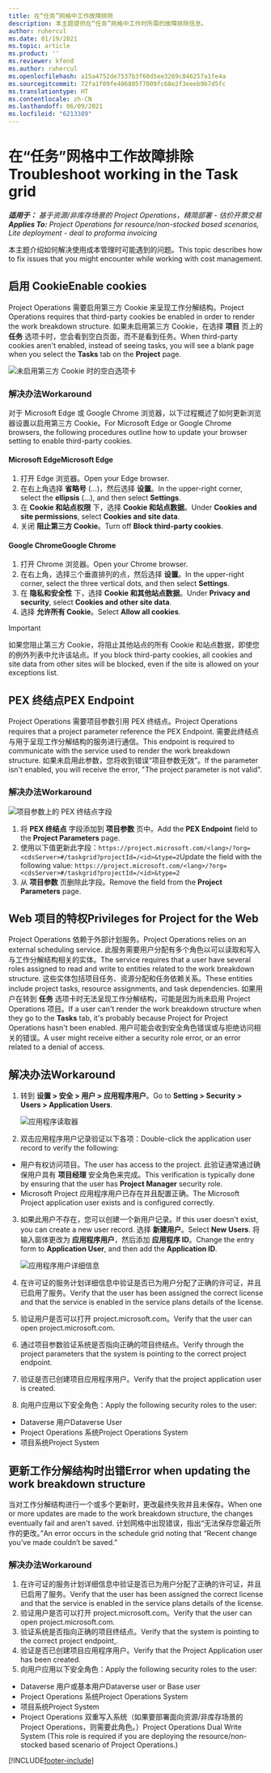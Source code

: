 ```yaml
---
title: 在“任务”网格中工作故障排除
description: 本主题提供在“任务”网格中工作时所需的故障排除信息。
author: ruhercul
ms.date: 01/19/2021
ms.topic: article
ms.product: ''
ms.reviewer: kfend
ms.author: ruhercul
ms.openlocfilehash: a15a4752de7537b3f60d5ee3269c846257a1fe4a
ms.sourcegitcommit: 72fa1f09fe406805f7009fc68e2f3eeeb9b7d5fc
ms.translationtype: HT
ms.contentlocale: zh-CN
ms.lasthandoff: 06/09/2021
ms.locfileid: "6213389"
---
```

# <a name="troubleshoot-working-in-the-task-grid"></a><span data-ttu-id="4efdd-103">在“任务”网格中工作故障排除</span><span class="sxs-lookup"><span data-stu-id="4efdd-103">Troubleshoot working in the Task grid</span></span> 

<span data-ttu-id="4efdd-104">_**适用于：** 基于资源/非库存场景的 Project Operations，精简部署 - 估价开票交易_</span><span class="sxs-lookup"><span data-stu-id="4efdd-104">_**Applies To:** Project Operations for resource/non-stocked based scenarios, Lite deployment - deal to proforma invoicing_</span></span>

<span data-ttu-id="4efdd-105">本主题介绍如何解决使用成本管理时可能遇到的问题。</span><span class="sxs-lookup"><span data-stu-id="4efdd-105">This topic describes how to fix issues that you might encounter while working with cost management.</span></span>

## <a name="enable-cookies"></a><span data-ttu-id="4efdd-106">启用 Cookie</span><span class="sxs-lookup"><span data-stu-id="4efdd-106">Enable cookies</span></span>

<span data-ttu-id="4efdd-107">Project Operations 需要启用第三方 Cookie 来呈现工作分解结构。</span><span class="sxs-lookup"><span data-stu-id="4efdd-107">Project Operations requires that third-party cookies be enabled in order to render the work breakdown structure.</span></span> <span data-ttu-id="4efdd-108">如果未启用第三方 Cookie，在选择 **项目** 页上的 **任务** 选项卡时，您会看到空白页面，而不是看到任务。</span><span class="sxs-lookup"><span data-stu-id="4efdd-108">When third-party cookies aren't enabled, instead of seeing tasks, you will see a blank page when you select the **Tasks** tab on the **Project** page.</span></span>

![未启用第三方 Cookie 时的空白选项卡](media/blankschedule.png)


### <a name="workaround"></a><span data-ttu-id="4efdd-110">解决办法</span><span class="sxs-lookup"><span data-stu-id="4efdd-110">Workaround</span></span>
<span data-ttu-id="4efdd-111">对于 Microsoft Edge 或 Google Chrome 浏览器，以下过程概述了如何更新浏览器设置以启用第三方 Cookie。</span><span class="sxs-lookup"><span data-stu-id="4efdd-111">For Microsoft Edge or Google Chrome browsers, the following procedures outline how to update your browser setting to enable third-party cookies.</span></span>

#### <a name="microsoft-edge"></a><span data-ttu-id="4efdd-112">Microsoft Edge</span><span class="sxs-lookup"><span data-stu-id="4efdd-112">Microsoft Edge</span></span>

1. <span data-ttu-id="4efdd-113">打开 Edge 浏览器。</span><span class="sxs-lookup"><span data-stu-id="4efdd-113">Open your Edge browser.</span></span>
2. <span data-ttu-id="4efdd-114">在右上角选择 **省略号** (...)，然后选择 **设置**。</span><span class="sxs-lookup"><span data-stu-id="4efdd-114">In the upper-right corner, select the **ellipsis** (...), and then select **Settings**.</span></span>
3. <span data-ttu-id="4efdd-115">在 **Cookie 和站点权限** 下，选择 **Cookie 和站点数据**。</span><span class="sxs-lookup"><span data-stu-id="4efdd-115">Under **Cookies and site permissions**, select **Cookies and site data**.</span></span>
4. <span data-ttu-id="4efdd-116">关闭 **阻止第三方 Cookie**。</span><span class="sxs-lookup"><span data-stu-id="4efdd-116">Turn off **Block third-party cookies**.</span></span>

#### <a name="google-chrome"></a><span data-ttu-id="4efdd-117">Google Chrome</span><span class="sxs-lookup"><span data-stu-id="4efdd-117">Google Chrome</span></span>

1. <span data-ttu-id="4efdd-118">打开 Chrome 浏览器。</span><span class="sxs-lookup"><span data-stu-id="4efdd-118">Open your Chrome browser.</span></span>
2. <span data-ttu-id="4efdd-119">在右上角，选择三个垂直排列的点，然后选择 **设置**。</span><span class="sxs-lookup"><span data-stu-id="4efdd-119">In the upper-right corner, select the three vertical dots, and then select **Settings**.</span></span>
3. <span data-ttu-id="4efdd-120">在 **隐私和安全性** 下，选择 **Cookie 和其他站点数据**。</span><span class="sxs-lookup"><span data-stu-id="4efdd-120">Under **Privacy and security**, select **Cookies and other site data**.</span></span>
4. <span data-ttu-id="4efdd-121">选择 **允许所有 Cookie**。</span><span class="sxs-lookup"><span data-stu-id="4efdd-121">Select **Allow all cookies**.</span></span>

> [!IMPORTANT]
> <span data-ttu-id="4efdd-122">如果您阻止第三方 Cookie，将阻止其他站点的所有 Cookie 和站点数据，即使您的例外列表中允许该站点。</span><span class="sxs-lookup"><span data-stu-id="4efdd-122">If you block third-party cookies, all cookies and site data from other sites will be blocked, even if the site is allowed on your exceptions list.</span></span>

## <a name="pex-endpoint"></a><span data-ttu-id="4efdd-123">PEX 终结点</span><span class="sxs-lookup"><span data-stu-id="4efdd-123">PEX Endpoint</span></span>

<span data-ttu-id="4efdd-124">Project Operations 需要项目参数引用 PEX 终结点。</span><span class="sxs-lookup"><span data-stu-id="4efdd-124">Project Operations requires that a project parameter reference the PEX Endpoint.</span></span> <span data-ttu-id="4efdd-125">需要此终结点与用于呈现工作分解结构的服务进行通信。</span><span class="sxs-lookup"><span data-stu-id="4efdd-125">This endpoint is required to communicate with the service used to render the work breakdown structure.</span></span> <span data-ttu-id="4efdd-126">如果未启用此参数，您将收到错误“项目参数无效”。</span><span class="sxs-lookup"><span data-stu-id="4efdd-126">If the parameter isn't enabled, you will receive the error, "The project parameter is not valid".</span></span> 

### <a name="workaround"></a><span data-ttu-id="4efdd-127">解决办法</span><span class="sxs-lookup"><span data-stu-id="4efdd-127">Workaround</span></span>
 ![项目参数上的 PEX 终结点字段](media/projectparameter.png)

1. <span data-ttu-id="4efdd-129">将 **PEX 终结点** 字段添加到 **项目参数** 页中。</span><span class="sxs-lookup"><span data-stu-id="4efdd-129">Add the **PEX Endpoint** field to the **Project Parameters** page.</span></span>
2. <span data-ttu-id="4efdd-130">使用以下值更新此字段：`https://project.microsoft.com/<lang>/?org=<cdsServer>#/taskgrid?projectId=/<id>&type=2`</span><span class="sxs-lookup"><span data-stu-id="4efdd-130">Update the field with the following value: `https://project.microsoft.com/<lang>/?org=<cdsServer>#/taskgrid?projectId=/<id>&type=2`</span></span>
3. <span data-ttu-id="4efdd-131">从 **项目参数** 页删除此字段。</span><span class="sxs-lookup"><span data-stu-id="4efdd-131">Remove the field from the **Project Parameters** page.</span></span>

## <a name="privileges-for-project-for-the-web"></a><span data-ttu-id="4efdd-132">Web 项目的特权</span><span class="sxs-lookup"><span data-stu-id="4efdd-132">Privileges for Project for the Web</span></span>

<span data-ttu-id="4efdd-133">Project Operations 依赖于外部计划服务。</span><span class="sxs-lookup"><span data-stu-id="4efdd-133">Project Operations relies on an external scheduling service.</span></span> <span data-ttu-id="4efdd-134">此服务需要用户分配有多个角色以可以读取和写入与工作分解结构相关的实体。</span><span class="sxs-lookup"><span data-stu-id="4efdd-134">The service requires that a user have several roles assigned to read and write to entities related to the work breakdown structure.</span></span> <span data-ttu-id="4efdd-135">这些实体包括项目任务、资源分配和任务依赖关系。</span><span class="sxs-lookup"><span data-stu-id="4efdd-135">These entities include project tasks, resource assignments, and task dependencies.</span></span> <span data-ttu-id="4efdd-136">如果用户在转到 **任务** 选项卡时无法呈现工作分解结构，可能是因为尚未启用 Project Operations 项目。</span><span class="sxs-lookup"><span data-stu-id="4efdd-136">If a user can't render the work breakdown structure when they go to the **Tasks** tab, it's probably because Project for Project Operations hasn't been enabled.</span></span> <span data-ttu-id="4efdd-137">用户可能会收到安全角色错误或与拒绝访问相关的错误。</span><span class="sxs-lookup"><span data-stu-id="4efdd-137">A user might receive either a security role error, or an error related to a denial of access.</span></span>


## <a name="workaround"></a><span data-ttu-id="4efdd-138">解决办法</span><span class="sxs-lookup"><span data-stu-id="4efdd-138">Workaround</span></span>

1. <span data-ttu-id="4efdd-139">转到 **设置 > 安全 > 用户 > 应用程序用户**。</span><span class="sxs-lookup"><span data-stu-id="4efdd-139">Go to **Setting > Security > Users > Application Users**.</span></span>  

   ![应用程序读取器](media/applicationuser.jpg)
   
2. <span data-ttu-id="4efdd-141">双击应用程序用户记录验证以下各项：</span><span class="sxs-lookup"><span data-stu-id="4efdd-141">Double-click the application user record to verify the following:</span></span>

 - <span data-ttu-id="4efdd-142">用户有权访问项目。</span><span class="sxs-lookup"><span data-stu-id="4efdd-142">The user has access to the project.</span></span> <span data-ttu-id="4efdd-143">此验证通常通过确保用户具有 **项目经理** 安全角色来完成。</span><span class="sxs-lookup"><span data-stu-id="4efdd-143">This verification is typically done by ensuring that the user has **Project Manager** security role.</span></span>
 - <span data-ttu-id="4efdd-144">Microsoft Project 应用程序用户已存在并且配置正确。</span><span class="sxs-lookup"><span data-stu-id="4efdd-144">The Microsoft Project application user exists and is configured correctly.</span></span>
 
3. <span data-ttu-id="4efdd-145">如果此用户不存在，您可以创建一个新用户记录。</span><span class="sxs-lookup"><span data-stu-id="4efdd-145">If this user doesn't exist, you can create a new user record.</span></span> <span data-ttu-id="4efdd-146">选择 **新建用户**。</span><span class="sxs-lookup"><span data-stu-id="4efdd-146">Select **New Users**.</span></span> <span data-ttu-id="4efdd-147">将输入窗体更改为 **应用程序用户**，然后添加 **应用程序 ID**。</span><span class="sxs-lookup"><span data-stu-id="4efdd-147">Change the entry form to **Application User**, and then add the **Application ID**.</span></span>

   ![应用程序用户详细信息](media/applicationuserdetails.jpg)

4. <span data-ttu-id="4efdd-149">在许可证的服务计划详细信息中验证是否已为用户分配了正确的许可证，并且已启用了服务。</span><span class="sxs-lookup"><span data-stu-id="4efdd-149">Verify that the user has been assigned the correct license and that the service is enabled in the service plans details of the license.</span></span>
5. <span data-ttu-id="4efdd-150">验证用户是否可以打开 project.microsoft.com。</span><span class="sxs-lookup"><span data-stu-id="4efdd-150">Verify that the user can open project.microsoft.com.</span></span>
6. <span data-ttu-id="4efdd-151">通过项目参数验证系统是否指向正确的项目终结点。</span><span class="sxs-lookup"><span data-stu-id="4efdd-151">Verify through the project parameters that the system is pointing to the correct project endpoint.</span></span>
7. <span data-ttu-id="4efdd-152">验证是否已创建项目应用程序用户。</span><span class="sxs-lookup"><span data-stu-id="4efdd-152">Verify that the project application user is created.</span></span>
8. <span data-ttu-id="4efdd-153">向用户应用以下安全角色：</span><span class="sxs-lookup"><span data-stu-id="4efdd-153">Apply the following security roles to the user:</span></span>

  - <span data-ttu-id="4efdd-154">Dataverse 用户</span><span class="sxs-lookup"><span data-stu-id="4efdd-154">Dataverse User</span></span>
  - <span data-ttu-id="4efdd-155">Project Operations 系统</span><span class="sxs-lookup"><span data-stu-id="4efdd-155">Project Operations System</span></span>
  - <span data-ttu-id="4efdd-156">项目系统</span><span class="sxs-lookup"><span data-stu-id="4efdd-156">Project System</span></span>

## <a name="error-when-updating-the-work-breakdown-structure"></a><span data-ttu-id="4efdd-157">更新工作分解结构时出错</span><span class="sxs-lookup"><span data-stu-id="4efdd-157">Error when updating the work breakdown structure</span></span>

<span data-ttu-id="4efdd-158">当对工作分解结构进行一个或多个更新时，更改最终失败并且未保存。</span><span class="sxs-lookup"><span data-stu-id="4efdd-158">When one or more updates are made to the work breakdown structure, the changes eventually fail and aren't saved.</span></span> <span data-ttu-id="4efdd-159">计划网格中出现错误，指出“无法保存您最近所作的更改。”</span><span class="sxs-lookup"><span data-stu-id="4efdd-159">An error occurs in the schedule grid noting that “Recent change you’ve made couldn’t be saved.”</span></span>

### <a name="workaround"></a><span data-ttu-id="4efdd-160">解决办法</span><span class="sxs-lookup"><span data-stu-id="4efdd-160">Workaround</span></span>

1. <span data-ttu-id="4efdd-161">在许可证的服务计划详细信息中验证是否已为用户分配了正确的许可证，并且已启用了服务。</span><span class="sxs-lookup"><span data-stu-id="4efdd-161">Verify that the user has been assigned the correct license and that the service is enabled in the service plans details of the license.</span></span>
2. <span data-ttu-id="4efdd-162">验证用户是否可以打开 project.microsoft.com。</span><span class="sxs-lookup"><span data-stu-id="4efdd-162">Verify that the user can open project.microsoft.com.</span></span>
3. <span data-ttu-id="4efdd-163">验证系统是否指向正确的项目终结点。</span><span class="sxs-lookup"><span data-stu-id="4efdd-163">Verify that the system is pointing to the correct project endpoint,.</span></span>
4. <span data-ttu-id="4efdd-164">验证是否已创建项目应用程序用户。</span><span class="sxs-lookup"><span data-stu-id="4efdd-164">Verify that the Project Application user has been created.</span></span>
5. <span data-ttu-id="4efdd-165">向用户应用以下安全角色：</span><span class="sxs-lookup"><span data-stu-id="4efdd-165">Apply the following security roles to the user:</span></span>
  
  - <span data-ttu-id="4efdd-166">Dataverse 用户或基本用户</span><span class="sxs-lookup"><span data-stu-id="4efdd-166">Dataverse user or Base user</span></span>
  - <span data-ttu-id="4efdd-167">Project Operations 系统</span><span class="sxs-lookup"><span data-stu-id="4efdd-167">Project Operations System</span></span>
  - <span data-ttu-id="4efdd-168">项目系统</span><span class="sxs-lookup"><span data-stu-id="4efdd-168">Project System</span></span>
  - <span data-ttu-id="4efdd-169">Project Operations 双重写入系统（如果要部署面向资源/非库存场景的 Project Operations，则需要此角色。）</span><span class="sxs-lookup"><span data-stu-id="4efdd-169">Project Operations Dual Write System (This role is required if you are deploying the resource/non-stocked based scenario of Project Operations.)</span></span>


[!INCLUDE[footer-include](../includes/footer-banner.md)]
